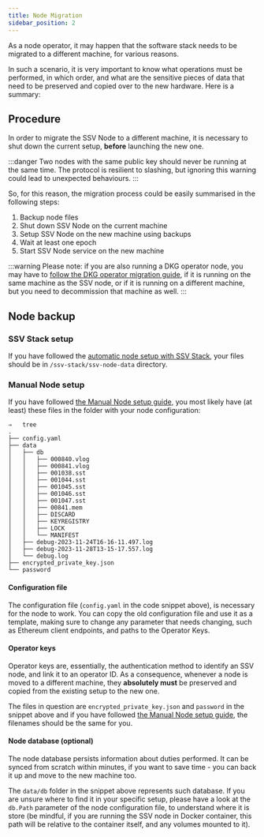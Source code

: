 ```yaml
---
title: Node Migration
sidebar_position: 2
---
```


As a node operator, it may happen that the software stack needs to be migrated to a different machine, for various reasons.

In such a scenario, it is very important to know what operations must be performed, in which order, and what are the sensitive pieces of data that need to be preserved and copied over to the new hardware. Here is a summary:

## Procedure

In order to migrate the SSV Node to a different machine, it is necessary to shut down the current setup, **before** launching the new one.

:::danger
Two nodes with the same public key should never be running at the same time. The protocol is resilient to slashing, but ignoring this warning could lead to unexpected behaviours.
:::

So, for this reason, the migration process could be easily summarised in the following steps:

1. Backup node files
2. Shut down SSV Node on the current machine
3. Setup SSV Node on the new machine using backups
4. Wait at least one epoch
5. Start SSV Node service on the new machine

:::warning
Please note: if you are also running a DKG operator node, you may have to [follow the DKG operator migration guide](./dkg-operator-migration), if it is running on the same machine as the SSV node, or if it is running on a different machine, but you need to decommission that machine as well.
:::

## Node backup

### SSV Stack setup

If you have followed the [automatic node setup with SSV Stack](../node-setup), your files should be in `/ssv-stack/ssv-node-data` directory.

### Manual Node setup

If you have followed [the Manual Node setup guide](../node-setup/manual-setup), you most likely have (at least) these files in the folder with your node configuration:

```
⇒   tree
.
├── config.yaml
├── data
│   ├── db
│   │   ├── 000840.vlog
│   │   ├── 000841.vlog
│   │   ├── 001038.sst
│   │   ├── 001044.sst
│   │   ├── 001045.sst
│   │   ├── 001046.sst
│   │   ├── 001047.sst
│   │   ├── 00841.mem
│   │   ├── DISCARD
│   │   ├── KEYREGISTRY
│   │   ├── LOCK
│   │   └── MANIFEST
│   ├── debug-2023-11-24T16-16-11.497.log
│   ├── debug-2023-11-28T13-15-17.557.log
│   └── debug.log
├── encrypted_private_key.json
└── password
```

#### Configuration file

The configuration file (`config.yaml` in the code snippet above), is necessary for the node to work. You can copy the old configuration file and use it as a template, making sure to change any parameter that needs changing, such as Ethereum client endpoints, and paths to the Operator Keys.

#### Operator keys

Operator keys are, essentially, the authentication method to identify an SSV node, and link it to an operator ID. As a consequence, whenever a node is moved to a different machine, they **absolutely must** be preserved and copied from the existing setup to the new one.

The files in question are `encrypted_private_key.json` and `password` in the snippet above and if you have followed [the Manual Node setup guide](../node-setup/manual-setup), the filenames should be the same for you.

#### Node database (optional)

The node database persists information about duties performed. It can be synced from scratch within minutes, if you want to save time - you can back it up and move to the new machine too.

The `data/db` folder in the snippet above represents such database. If you are unsure where to find it in your specific setup, please have a look at the `db.Path` parameter of the node configuration file, to understand where it is store (be mindful, if you are running the SSV node in Docker container, this path will be relative to the container itself, and any volumes mounted to it).
